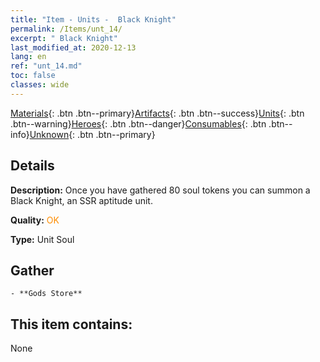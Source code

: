 ```yaml
---
title: "Item - Units -  Black Knight"
permalink: /Items/unt_14/
excerpt: " Black Knight"
last_modified_at: 2020-12-13
lang: en
ref: "unt_14.md"
toc: false
classes: wide
---
```

 [Materials](/Items/){: .btn .btn--primary}[Artifacts](/Items/Artifacts/){: .btn .btn--success}[Units](/Items/Units/){: .btn .btn--warning}[Heroes](/Items/Heroes/){: .btn .btn--danger}[Consumables](/Items/Consumables/){: .btn .btn--info}[Unknown](/Items/Unknown/){: .btn .btn--primary}

## Details
 **Description:** Once you have gathered 80 soul tokens you can summon a Black Knight, an SSR aptitude unit.

 **Quality:** <span style="color: #FF8C00">OK</span>

 **Type:** Unit Soul

## Gather

    - **Gods Store** 



## This item contains:

  None

